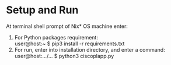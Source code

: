 # Setup and Run
At terminal shell prompt of Nix* OS machine enter:

1. For Python packages requirement:  
user@host:~ $ pip3 install -r requirements.txt  
2. For run, enter into installation directory, and enter a command:  
user@host:.../... $ python3 ciscoplapp.py
